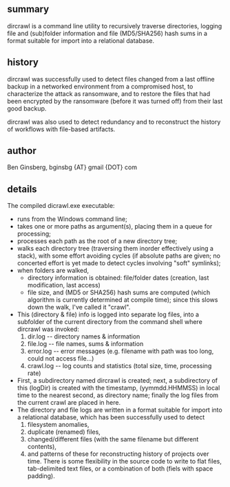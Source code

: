 ## summary

dircrawl is a command line utility to recursively traverse directories,
logging file and (sub)folder information and file (MD5/SHA256) hash sums
in a format suitable for import into a relational database.

## history

dircrawl was successfully used to detect files changed from a
last offline backup in a networked environment from a compromised host,
to characterize the attack as ransomware, and to restore the files
that had been encrypted by the ransomware (before it was turned off)
from their last good backup.

dircrawl was also used to detect redundancy and to reconstruct
the history of workflows with file-based artifacts.

## author

Ben Ginsberg, bginsbg {AT} gmail {DOT} com

## details

The compiled dicrawl.exe executable:
  * runs from the Windows command line;
  * takes one or more paths as argument(s), placing them in a queue for processing;
  * processes each path as the root of a new directory tree;
  * walks each directory tree (traversing them inorder effectively using a stack),
    with some effort avoiding cycles (if absolute paths are given;
    no concerted effort is yet made to detect cycles involving "soft" symlinks);
  * when folders are walked,
    * directory information is obtained:
      file/folder dates (creation, last modification, last access)
    * file size, and (MD5 or SHA256) hash sums are computed
      (which algorithm is currently determined at compile time);
      since this slows down the walk, I've called it "crawl".
  * This (directory & file) info is logged into separate log files,
  into a subfolder of the current directory from the command shell
  where dircrawl was invoked:
    1. dir.log   -- directory names & information
    2. file.log  -- file names, sums & information
    3. error.log -- error messages (e.g. filename with path was too long, could not access file...)
    4. crawl.log -- log counts and statistics (total size, time, processing rate)
  * First, a subdirectory named dircrawl is created;
  next, a subdirectory of this (logDir) is created with the timestamp,
  (yymmdd.HHMMSS) in local time to the nearest second, as directory name;
  finally the log files from the current crawl are placed in here.
  * The directory and file logs are written in a format suitable for import
  into a relational database, which has been successfully used to detect
    1. filesystem anomalies,
    2. duplicate (renamed) files,
    3. changed/different files (with the same filename but different contents),
    4. and patterns of these for reconstructing history of projects over time.
There is some flexibility in the source code to write to flat files,
tab-delimited text files, or a combination of both (fiels with space padding).

